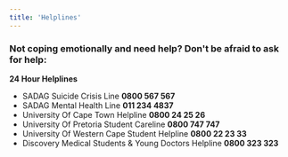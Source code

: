 ```yaml
---
title: 'Helplines'
---
```

### Not coping emotionally and need help? Don't be afraid to ask for help:
**24 Hour Helplines**

* SADAG Suicide Crisis Line **0800 567 567**
* SADAG Mental Health Line **011 234 4837**
* University Of Cape Town Helpline **0800 24 25 26**
* University Of Pretoria Student Careline **0800 747 747**
* University Of Western Cape Student Helpline **0800 22 23 33**
* Discovery Medical Students & Young Doctors Helpline **0800 323 323**